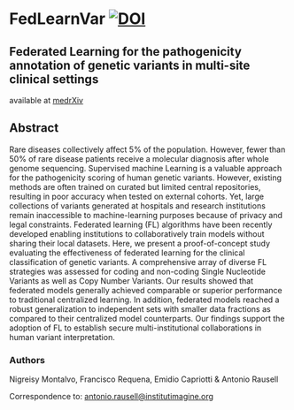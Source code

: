 # FedLearnVar [![DOI](https://zenodo.org/badge/950719898.svg)](https://doi.org/10.5281/zenodo.16029049)
## Federated Learning for the pathogenicity annotation of genetic variants in multi-site clinical settings

available at [medrXiv](https://www.medrxiv.org/content/10.1101/2025.04.03.25325184v1)

## Abstract
Rare diseases collectively affect 5% of the population. However, fewer than 50% of rare disease patients receive a molecular diagnosis after whole genome sequencing. Supervised machine Learning is a valuable approach for the pathogenicity scoring of human genetic variants. However, existing methods are often trained on curated but limited central repositories, resulting in poor accuracy when tested on external cohorts. Yet, large collections of variants generated at hospitals and research institutions remain inaccessible to machine-learning purposes because of privacy and legal constraints. Federated learning (FL) algorithms have been recently developed enabling institutions to collaboratively train models without sharing their local datasets. Here, we present a proof-of-concept study evaluating the effectiveness of federated learning for the clinical classification of genetic variants. A comprehensive array of diverse FL strategies was assessed for coding and non-coding Single Nucleotide Variants as well as Copy Number Variants. Our results showed that federated models generally achieved comparable or superior performance to traditional centralized learning. In addition, federated models reached a robust generalization to independent sets with smaller data fractions as compared to their centralized model counterparts. Our findings support the adoption of FL to establish secure multi-institutional collaborations in human variant interpretation.

### Authors
Nigreisy Montalvo, Francisco Requena, Emidio Capriotti & Antonio Rausell

Correspondence to: antonio.rausell@institutimagine.org

